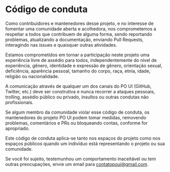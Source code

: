 # Código de conduta

Como contribuidores e mantenedores desse projeto, e no interesse de fomentar uma comunidade aberta e acolhedora, nos comprometemos a respeitar a todos que contribuem de alguma forma, sendo reportando problemas, atualizando a documentação, enviando Pull Requests, interagindo nas issues e quaisquer outras atividades.

Estamos comprometidos em tornar a participação neste projeto uma experiência livre de assédio para todos, independentemente do nível de experiência, gênero, identidade e expressão de gênero, orientação sexual, deficiência, aparência pessoal, tamanho do corpo, raça, etnia, idade, religião ou nacionalidade.

A comunicação através de qualquer um dos canais do PO UI (GitHub, Twitter, etc.) deve ser construtiva e nunca recorrer a ataques pessoais, trolling, assédio público ou privado, insultos ou outras condutas não profissionais.

Se algum membro da comunidade violar esse código de conduta, os mantenedores do projeto PO UI podem tomar medidas, removendo problemas, comentários e PRs ou bloqueando contas, conforme for apropriado.

Este código de conduta aplica-se tanto nos espaços do projeto como nos espaços públicos quando um indivíduo está representando o projeto ou sua comunidade.

Se você foi sujeito, testemunhou um comportamento inaceitável ou tem outras preocupações, envie um email para
contatopoui@gmail.com.
